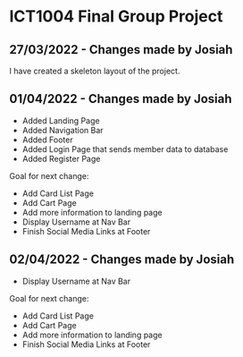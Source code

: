 # ICT1004 Final Group Project
 
## 27/03/2022 - Changes made by Josiah
I have created a skeleton layout of the project.

## 01/04/2022 - Changes made by Josiah
- Added Landing Page
- Added Navigation Bar
- Added Footer
- Added Login Page that sends member data to database
- Added Register Page

Goal for next change:
- Add Card List Page
- Add Cart Page
- Add more information to landing page
- Display Username at Nav Bar
- Finish Social Media Links at Footer

## 02/04/2022 - Changes made by Josiah
- Display Username at Nav Bar

Goal for next change:
- Add Card List Page
- Add Cart Page
- Add more information to landing page
- Finish Social Media Links at Footer
